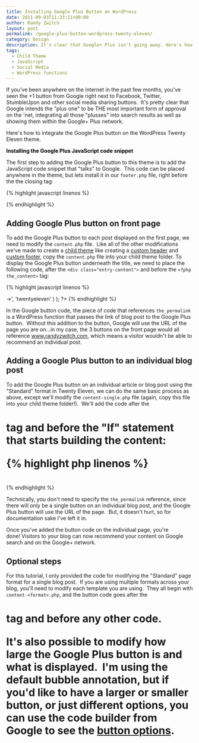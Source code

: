 ```yaml
---
title: Installing Google Plus Button on WordPress
date: 2011-09-03T11:33:11+00:00
author: Randy Zwitch
layout: post
permalink: /google-plus-button-wordpress-twenty-eleven/
category: Design
description: It's clear that Google+ Plus isn't going away. Here's how to install the +1 button on WordPress Twenty Eleven to get those \"plus ones\"!
tags:
  - Child Theme
  - JavaScript
  - Social Media
  - WordPress functions
---
```

If you've been anywhere on the internet in the past few months, you've seen the +1 button from Google right next to Facebook, Twitter, StumbleUpon and other social media sharing buttons.  It's pretty clear that Google intends the "plus one" to be THE most important form of approval on the 'net, integrating all those "plusses" into search results as well as showing them within the Google+ Plus network.

Here's how to integrate the Google Plus button on the WordPress Twenty Eleven theme.

<span class="Apple-style-span" style="font-weight: bold; color: #000000;">Installing the Google Plus JavaScript code snippet</span>

The first step to adding the Google Plus button to this theme is to add the JavaScript code snippet that "talks" to Google.  This code can be placed anywhere in the theme, but lets install it in our `footer.php` file, right before the the closing </body> tag:

{% highlight javascript linenos %}
<script type="text/javascript">
  (function() {
    var po = document.createElement('script'); po.type = 'text/javascript'; po.async = true;
    po.src = 'https://apis.google.com/js/plusone.js';
    var s = document.getElementsByTagName('script')[0]; s.parentNode.insertBefore(po, s);
  })();
</script>

</body>
{% endhighlight %}

## Adding Google Plus button on front page

To add the Google Plus button to each post displayed on the first page, we need to modify the `content.php` file.  Like all of the other modifications we've made to create a [child theme](http://randyzwitch.com/tags/#child_theme "WordPress Twenty Eleven Child Theme") like creating a [custom header](http://randyzwitch.com/2011/07/custom-header-twenty-eleven-child-theme/ "Twenty Eleven Child Theme:  Custom Header") and [custom footer](http://randyzwitch.com/2011/08/removing-powered-by-wordpress-twenty-eleven/ "Removing “Powered by WordPress” in Twenty Eleven"), copy the `content.php` file into your child theme folder. To display the Google Plus button underneath the title, we need to place the following code, after the `<div class="entry-content">` and before the `<?php the_content>` tag:

{% highlight javascript linenos %}
<div class="entry-content">
<!-- Place this tag where you want the +1 button to render -->
<g:plusone href="<?php the_permalink(); ?>"></g:plusone>
<?php the_content( __( 'Continue reading <span class="meta-nav">&rarr;</span>', 'twentyeleven' ) ); ?>
{% endhighlight %}

In the Google button code, the piece of code that references `the_permalink` is a WordPress function that passes the link of blog post to the Google Plus button.  Without this addition to the button, Google will use the URL of the page you are on…in my case, the 3 buttons on the front page would all reference www.randyzwitch.com, which means a visitor wouldn't be able to recommend an individual post.

## Adding a Google Plus button to an individual blog post

To add the Google Plus button on an individual article or blog post using the "Standard" format in Twenty Eleven, we can do the same basic process as above, except we'll modify the `content-single.php` file (again, copy this file into your child theme folder!).  We'll add the code after the <h1> tag and before the "If" statement that starts building the content:

{% highlight php linenos %}
<h1 class="entry-title"><?php the_title(); ?></h1>
<!-- Place this tag where you want the +1 button to render -->
<g:plusone href="<?php the_permalink(); ?>"></g:plusone>

<?php if ( 'post' == get_post_type() ) : ?>
{% endhighlight %}

Technically, you don't need to specify the `the_permalink` reference, since there will only be a single button on an individual blog post, and the Google Plus button will use the URL of the page.  But, it doesn't hurt, so for documentation sake I've left it in.

Once you've added the button code on the individual page, you're done! Visitors to your blog can now recommend your content on Google search and on the Google+ network.

## Optional steps

For this tutorial, I only provided the code for modifying the "Standard" page format for a single blog post.  If you are using multiple formats across your blog, you'll need to modify each template you are using.  They all begin with `content-<format>.php`, and the button code goes after the <h1> tag and before any other code.

It's also possible to modify how large the Google Plus button is and what is displayed.  I'm using the default bubble annotation, but if you'd like to have a larger or smaller button, or just different options, you can use the code builder from Google to see the [button options](http://www.google.com/intl/en/webmasters/+1/button/index.html "Google Plus button size").
